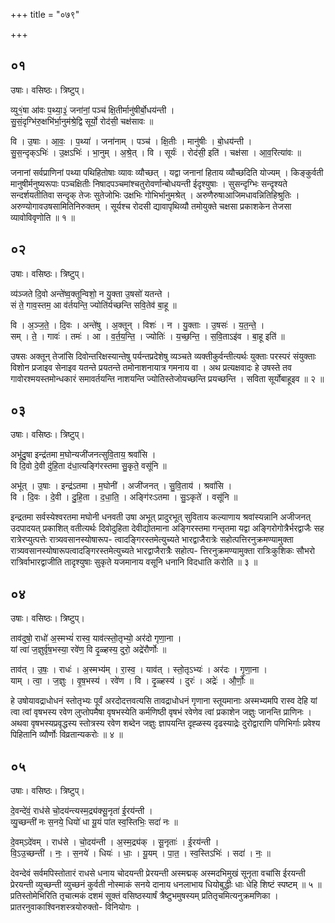+++
title = "०७९"

+++


## ०१
उषाः। वसिष्ठः। त्रिष्टुप्।

व्यु१॒॑षा आ॑वः प॒थ्या॒३॒॑ जना॑नां॒ पञ्च॑ क्षि॒तीर्मानु॑षीर्बो॒धय॑न्ती ।  
सु॒सं॒दृग्भि॑रु॒क्षभि॑र्भा॒नुम॑श्रे॒द्वि सूर्यो॒ रोद॑सी॒ चक्ष॑सावः ॥

वि । उ॒षाः । आ॒वः॒ । प॒थ्या॑ । जना॑नाम् । पञ्च॑ । क्षि॒तीः । मानु॑षीः । बो॒धय॑न्ती ।  
सु॒स॒न्दृक्ऽभिः॑ । उ॒क्षऽभिः॑ । भा॒नुम् । अ॒श्रे॒त् । वि । सूर्यः॑ । रोद॑सी॒ इति॑ । चक्ष॑सा । आ॒व॒रित्या॑वः ॥

जनानां सर्वप्राणिनां पथ्या पथिहितोषाः व्यावः व्यौच्छत् । यद्वा जनानां हिताय व्यौच्छदिति योज्यम् । किङ्कुर्वती मानुषीर्मनुष्यरूपाः पञ्चक्षितीः निषादपञ्चमांश्चतुरोवर्णान्बोधयन्ती ईदृश्युषाः । सुसन्दृग्भिः सन्दृश्यते सन्दर्शयतीतिवा सन्दृक् तेजः सुतेजोभिः उक्षभिः गोभिर्भानुमश्रेत् । अरुणैरुषाआजिमधावन्नितिहिश्रुतिः । अरुण्योगावउषसामितिनिरुक्तम् । सूर्यश्च रोदसी द्यावापृथिव्यौ तमोयुक्ते चक्षसा प्रकाशकेन तेजसा व्यावोविवृणोति ॥ १ ॥

## ०२
उषाः। वसिष्ठः। त्रिष्टुप्।

व्य॑ञ्जते दि॒वो अन्ते॑ष्व॒क्तून्विशो॒ न यु॒क्ता उ॒षसो॑ यतन्ते ।  
सं ते॒ गाव॒स्तम॒ आ व॑र्तयन्ति॒ ज्योति॑र्यच्छन्ति सवि॒तेव॑ बा॒हू ॥

वि । अ॒ञ्ज॒ते॒ । दि॒वः । अन्ते॑षु । अ॒क्तून् । विशः॑ । न । यु॒क्ताः । उ॒षसः॑ । य॒त॒न्ते॒ ।  
सम् । ते॒ । गावः॑ । तमः॑ । आ । व॒र्त॒य॒न्ति॒ । ज्योतिः॑ । य॒च्छ॒न्ति॒ । स॒वि॒ताऽइ॑व । बा॒हू इति॑ ॥

उषसः अक्तून् तेजांसि दिवोन्तरिक्षस्यान्तेषु पर्यन्तप्रदेशेषु व्यञ्चते व्यक्तीकुर्वन्तीत्यर्थः युक्ताः परस्परं संयुक्ताः विशोन प्रजाइव सेनाइव यतन्ते प्रयतन्ते तमोनाशनायात्र गमनाय वा । अथ प्रत्यक्षवादः हे उषस्ते तव गावोरश्मयस्तमोन्धकारं समावर्तयन्ति नाशयन्ति ज्योतिस्तेजोयच्छन्ति प्रयच्छन्ति । सविता सूर्योबाहूइव ॥ २ ॥

## ०३
उषाः। वसिष्ठः। त्रिष्टुप्।

अभू॑दु॒षा इन्द्र॑तमा म॒घोन्यजी॑जनत्सुवि॒ताय॒ श्रवां॑सि ।  
वि दि॒वो दे॒वी दु॑हि॒ता द॑धा॒त्यङ्गि॑रस्तमा सु॒कृते॒ वसू॑नि ॥

अभू॑त् । उ॒षाः । इन्द्र॑ऽतमा । म॒घोनी॑ । अजी॑जनत् । सु॒वि॒ताय॑ । श्रवां॑सि ।  
वि । दि॒वः । दे॒वी । दु॒हि॒ता । द॒धा॒ति॒ । अङ्गि॑रःऽतमा । सु॒ऽकृते॑ । वसू॑नि ॥

इन्द्रतमा सर्वस्येश्वरतमा मघोनी धनवती उषा अभूत् प्रादुरभूत् सुविताय कल्याणाय श्रवांस्यन्नानि अजीजनत् उदपादयत् प्रकाशित् वतीत्यर्थः दिवोदुहिता देवीद्योतमाना अङ्गिरस्तमा गन्तृतमा यद्वा अङ्गिरोगोत्रैर्भरद्वाजैः सह रात्रेरप्युत्पत्तेः रात्र्यवसानस्योषारूप- त्वादङ्गिरस्तमेत्युच्यते भारद्वाजैरात्रेः सहोत्पत्तिरनुक्रमण्यामुक्ता रात्र्यवसानस्योषारूपत्वादङ्गिरस्तमेत्युच्यते भारद्वाजैरात्रैः सहोत्प- त्तिरनुक्रमण्यामुक्ता रात्रिःकुशिकः सौभरो रात्रिर्वाभारद्वाजीति तादृश्युषाः सुकृते यजमानाय वसूनि धनानि विदधाति करोति ॥ ३ ॥

## ०४
उषाः। वसिष्ठः। त्रिष्टुप्।

ताव॑दुषो॒ राधो॑ अ॒स्मभ्यं॑ रास्व॒ याव॑त्स्तो॒तृभ्यो॒ अर॑दो गृणा॒ना ।  
यां त्वा॑ ज॒ज्ञुर्वृ॑ष॒भस्या॒ रवे॑ण॒ वि दृ॒ळ्हस्य॒ दुरो॒ अद्रे॑रौर्णोः ॥

ताव॑त् । उ॒षः॒ । राधः॑ । अ॒स्मभ्य॑म् । रा॒स्व॒ । याव॑त् । स्तो॒तृऽभ्यः॑ । अर॑दः । गृ॒णा॒ना ।  
याम् । त्वा॒ । ज॒ज्ञुः । वृ॒ष॒भस्य॑ । रवे॑ण । वि । दृ॒ळ्हस्य॑ । दुरः॑ । अद्रेः॑ । औ॒र्णोः॒ ॥

हे उषोयावद्राधोधनं स्तोतृभ्यः पूर्वं अरदोदत्तवत्यसि तावद्राधोधनं गृणाना स्तूयमानाः अस्मभ्यमपि रास्व देहि यां त्वा त्वां वृषभस्य रवेण लुप्तोपमैषा वृषभस्येति कर्मणिष्ठी वृषभं रवेणेव त्वां प्रकाशेन जज्ञुः जानन्ति प्राणिनः । अथवा वृषभस्यप्रवृद्धस्य स्तोत्रस्य रवेण शब्देन जज्ञुः ज्ञापयन्ति दृह्ळस्य दृढस्याद्रेः दुरोद्वाराणि पणिभिर्गाः प्रवेश्य पिहितानि व्यौर्णोः विव्रतान्यकरोः ॥ ४ ॥

## ०५
उषाः। वसिष्ठः। त्रिष्टुप्।

दे॒वन्दे॑वं॒ राध॑से चो॒दय॑न्त्यस्म॒द्र्य॑क्सू॒नृता॑ ई॒रय॑न्ती ।  
व्यु॒च्छन्ती॑ नः स॒नये॒ धियो॑ धा यू॒यं पा॑त स्व॒स्तिभिः॒ सदा॑ नः ॥

दे॒वम्ऽदे॑वम् । राध॑से । चो॒दय॑न्ती । अ॒स्म॒द्र्य॑क् । सू॒नृताः॑ । ई॒रय॑न्ती ।  
वि॒ऽउ॒च्छन्ती॑ । नः॒ । स॒नये॑ । धियः॑ । धाः॒ । यू॒यम् । पा॒त॒ । स्व॒स्तिऽभिः॑ । सदा॑ । नः॒ ॥

देवन्देवं सर्वमपिस्तोतारं राधसे धनाय चोदयन्ती प्रेरयन्ती अस्मद्मक् अस्मदभिमुखं सूनृता वचांसि ईरयन्ती प्रेरयन्ती व्युच्छन्ती व्युच्छनं कुर्वती नोस्माकं सनये दानाय धनलाभाय धियोबुद्धीः धाः धेहि शिष्टं स्पष्टम् ॥ ५ ॥प्रतिस्तोमेभिरिति तृचात्मकं दशमं सूक्तं वसिष्ठस्यार्षं त्रैष्टुभमुषस्यम् प्रतितृचमित्यनुक्रमणिका । प्रातरनुवाकाश्विनशस्त्रयोरुक्तो- विनियोगः ।